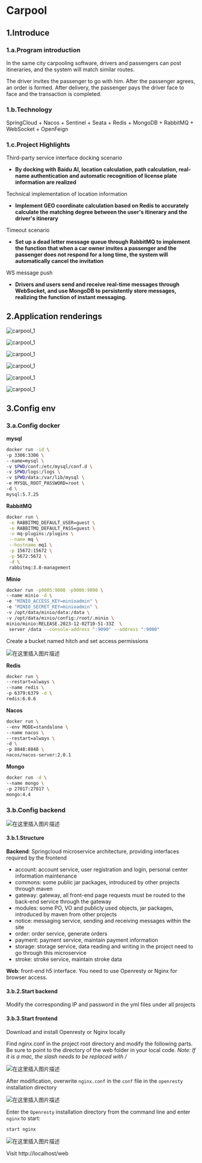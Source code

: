# Carpool

## 1.Introduce

### 1.a.Program introduction

In the same city carpooling software, drivers and passengers can post itineraries, and the system will match similar routes.

The driver invites the passenger to go with him. After the passenger agrees, an order is formed. After delivery, the passenger pays the driver face to face and the transaction is completed.



### 1.b.Technology 

SpringCloud + Nacos + Sentinel + Seata + Redis + MongoDB + RabbitMQ + WebSocket + OpenFeign



### 1.c.Project Highlights

Third-party service interface docking scenario

- **By docking with Baidu AI, location calculation, path calculation, real-name authentication and automatic recognition of license plate information are realized**

Technical implementation of location information

- **Implement GEO coordinate calculation based on Redis to accurately calculate the matching degree between the user's itinerary and the driver's itinerary**

Timeout scenario

- **Set up a dead letter message queue through RabbitMQ to implement the function that when a car owner invites a passenger and the passenger does not respond for a long time, the system will automatically cancel the invitation**

WS message push

- **Drivers and users send and receive real-time messages through WebSocket, and use MongoDB to persistently store messages, realizing the function of instant messaging.**



## 2.Application renderings

![carpool_1](.\assets\carpool_1.png)



![carpool_1](.\assets\carpool_2.png)



![carpool_1](.\assets\carpool_3.png)



![carpool_1](.\assets\carpool_4.png)



![carpool_1](.\assets\carpool_5.png)



![carpool_1](.\assets\carpool_6.png)



## 3.Config env

### 3.a.Config docker

**mysql**

```sh
docker run -id \
-p 3306:3306 \
--name=mysql \
-v $PWD/conf:/etc/mysql/conf.d \
-v $PWD/logs:/logs \
-v $PWD/data:/var/lib/mysql \
-e MYSQL_ROOT_PASSWORD=root \
-d \
mysql:5.7.25
```



**RabbitMQ**

```sh
docker run \
 -e RABBITMQ_DEFAULT_USER=guest \
 -e RABBITMQ_DEFAULT_PASS=guest \
 -v mq-plugins:/plugins \
 --name mq \
 --hostname mq1 \
 -p 15672:15672 \
 -p 5672:5672 \
 -d \
 rabbitmq:3.8-management
```



**Minio**

```sh
docker run -p9005:9000 -p9006:9090 \
--name minio -d \
-e "MINIO_ACCESS_KEY=minioadmin" \
-e "MINIO_SECRET_KEY=minioadmin" \
-v /opt/data/minio/data:/data \
-v /opt/data/minio/config:/root/.minio \
minio/minio:RELEASE.2023-12-02T10-51-33Z  \
 server /data --console-address ":9090" --address ":9000"
```



Create a bucket named hitch and set access permissions

![在这里插入图片描述](https://img-blog.csdnimg.cn/direct/864fc04540bf4a318bf321cb32c6b3a2.png#pic_center)



**Redis**

```sh
docker run \
--restart=always \
--name redis \
-p 6379:6379 -d \
redis:6.0.6
```



**Nacos**

```sh
docker run \
--env MODE=standalone \
--name nacos \
--restart=always \
-d \
-p 8848:8848 \
nacos/nacos-server:2.0.1
```



**Mongo**

```sh
docker run -d \
--name mongo \
-p 27017:27017 \
mongo:4.4
```



### 3.b.Config backend

![在这里插入图片描述](https://img-blog.csdnimg.cn/direct/63a3c2498b244e798d07a14a178f943e.png)



#### 3.b.1.Structure

**Backend**: Springcloud microservice architecture, providing interfaces required by the frontend

- account: account service, user registration and login, personal center information maintenance
- commons: some public jar packages, introduced by other projects through maven
- gateway: gateway, all front-end page requests must be routed to the back-end service through the gateway
- modules: some PO, VO and publicly used objects, jar packages, introduced by maven from other projects
- notice: messaging service, sending and receiving messages within the site
- order: order service, generate orders
- payment: payment service, maintain payment information
- storage: storage service, data reading and writing in the project need to go through this microservice
- stroke: stroke service, maintain stroke data

**Web**: front-end h5 interface. You need to use Openresty or Nginx for browser access.



#### 3.b.2.Start backend

Modify the corresponding IP and password in the yml files under all projects



#### 3.b.3.Start frontend

Download and install Openresty or Nginx locally

Find nginx.conf in the project root directory and modify the following parts. Be sure to point to the directory of the web folder in your local code.
_Note: If it is a mac, the slash needs to be replaced with /_

![在这里插入图片描述](https://img-blog.csdnimg.cn/direct/ff4cce9aa6094fd4963d62554cc2fcfe.png#pic_center)



After modification, overwrite `nginx.conf` in the `conf` file in the `openresty` installation directory

![在这里插入图片描述](https://img-blog.csdnimg.cn/direct/03733b24499548f683656287aee481aa.png#pic_center)





Enter the `Openresty` installation directory from the command line and enter `nginx` to start:

```sh
start nginx
```



![在这里插入图片描述](https://img-blog.csdnimg.cn/direct/1df477ad5d014c8ca021dfdaf49e8062.png)



Visit http://localhost/web

